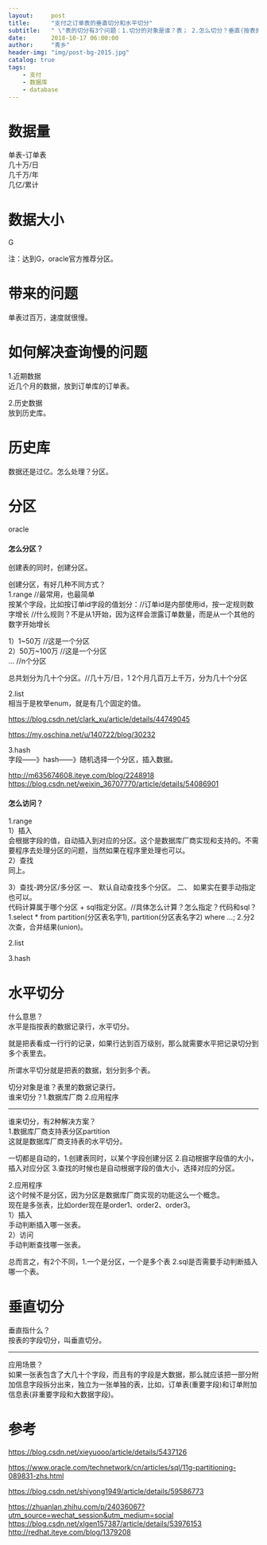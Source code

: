 ```yaml
---
layout:     post
title:      "支付之订单表的垂直切分和水平切分"
subtitle:   " \"表的切分有3个问题：1.切分的对象是谁？表； 2.怎么切分？垂直(按表的字段)和水平(按表的数据记录行)； 3.谁来实现切分功能？数据库厂商或应用程序 \""
date:       2018-10-17 06:00:00
author:     "青乡"
header-img: "img/post-bg-2015.jpg"
catalog: true
tags:
    - 支付
    - 数据库
    - database
---
```


# 数据量
单表-订单表  
几十万/日  
几千万/年  
几亿/累计  

# 数据大小
G

注：达到G，oracle官方推荐分区。

# 带来的问题
单表过百万，速度就很慢。

# 如何解决查询慢的问题
1.近期数据  
近几个月的数据，放到订单库的订单表。

2.历史数据  
放到历史库。

# 历史库
数据还是过亿。怎么处理？分区。

# 分区
oracle
#### 怎么分区？
创建表的同时，创建分区。

创建分区，有好几种不同方式？    
1.range //最常用，也最简单  
按某个字段，比如按订单id字段的值划分：//订单id是内部使用id，按一定规则数字增长   //什么规则？不是从1开始，因为这样会泄露订单数量，而是从一个其他的数字开始增长  

1）1~50万  //这是一个分区  
2）50万~100万  //这是一个分区  
...  //n个分区

总共划分为几十个分区。//几十万/日，1 2个月几百万上千万，分为几十个分区

2.list   
相当于是枚举enum，就是有几个固定的值。

https://blog.csdn.net/clark_xu/article/details/44749045

https://my.oschina.net/u/140722/blog/30232

3.hash  
字段——》hash——》随机选择一个分区，插入数据。

http://m635674608.iteye.com/blog/2248918
https://blog.csdn.net/weixin_36707770/article/details/54086901

#### 怎么访问？
1.range  
1）插入  
会根据字段的值，自动插入到对应的分区。这个是数据库厂商实现和支持的。不需要程序去处理分区的问题，当然如果在程序里处理也可以。  
2）查找  
同上。

3）查找-跨分区/多分区
一、
默认自动查找多个分区。
二、
如果实在要手动指定也可以。  
代码计算属于哪个分区 + sql指定分区。//具体怎么计算？怎么指定？代码和sql？1.select * from partition(分区表名字1), partition(分区表名字2) where ...; 2.分2次查，合并结果(union)。

2.list

3.hash

# 水平切分
什么意思？  
水平是指按表的数据记录行，水平切分。

就是把表看成一行行的记录，如果行达到百万级别，那么就需要水平把记录切分到多个表里去。

所谓水平切分就是把表的数据，划分到多个表。

切分对象是谁？表里的数据记录行。  
谁来切分？1.数据库厂商 2.应用程序

---
谁来切分，有2种解决方案？   
1.数据库厂商支持表分区partition  
这就是数据库厂商支持表的水平切分。

一切都是自动的，1.创建表同时，以某个字段创建分区 2.自动根据字段值的大小，插入对应分区 3.查找的时候也是自动根据字段的值大小，选择对应的分区。

2.应用程序  
这个时候不是分区，因为分区是数据库厂商实现的功能这么一个概念。  
现在是多张表，比如order现在是order1、order2、order3。  
1）插入  
手动判断插入哪一张表。  
2）访问  
手动判断查找哪一张表。

总而言之，有2个不同，1.一个是分区，一个是多个表 2.sql是否需要手动判断插入哪一个表。

# 垂直切分
垂直指什么？  
按表的字段切分，叫垂直切分。

---
应用场景？  
如果一张表包含了大几十个字段，而且有的字段是大数据，那么就应该把一部分附加信息字段拆分出来，独立为一张单独的表，比如，订单表(重要字段)和订单附加信息表(非重要字段和大数据字段)。



# 参考
https://blog.csdn.net/xieyuooo/article/details/5437126

https://www.oracle.com/technetwork/cn/articles/sql/11g-partitioning-089831-zhs.html

https://blog.csdn.net/shiyong1949/article/details/59586773

https://zhuanlan.zhihu.com/p/24036067?utm_source=wechat_session&utm_medium=social
https://blog.csdn.net/xlgen157387/article/details/53976153
http://redhat.iteye.com/blog/1379208









